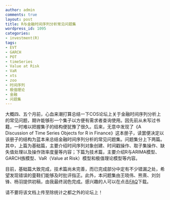```yaml
---
author: admin
comments: true
layout: post
title: R与金融时间序列分析常见问题集
wordpress_id: 1095
categories:
- investment(R)
tags:
- EVT
- GARCH
- POT
- timeSeries
- Value at Risk
- VaR
- xts
- zoo
- 时间序列
- 极值理论
- 金融
- 问题集
---
```


大概四、五个月前，心血来潮打算总结一下COS论坛上关于金融时间序列分析上的常见问题，期许能够形一个集子以方便有需求者查询使用。因先前从未写过书籍，一时难以把握集子的结构便犹豫了很久。后来，无意中发现了《A Discussion of Time Series Objects for R in Finance》这本册子，读罢便决定以该册子的结构为蓝本来总结金融时间序列分析的常见问题集。问题集分上下两篇。其中，上篇为基础篇，主要介绍时间序列对象创建、时间戳操作、取子集操作、缺失值处理以及操作效率度量等内容；下篇为技术篇，主要介绍R与ARIMA模型、GARCH族模型、VaR（Value at Risk）模型和极值理论模型等内容。

目前，基础篇大致完成，技术篇尚未完善，而已完成部分中定有不少错漏之处，希望发现错误的童鞋们能够及时批评指正。此外，本问题集由王晓伟、熊熹、刘剑锋、杨羽提供初稿，由我最终润色完成。感兴趣的人可以在点击[FAQ](http://yishuo.org/wp-content/uploads/2012/02/FAQ.pdf)下载。

请不要将该文档上传至除统计之都之外的论坛上！
